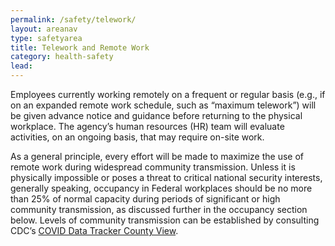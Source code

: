```yaml
---
permalink: /safety/telework/
layout: areanav
type: safetyarea
title: Telework and Remote Work
category: health-safety
lead: 
---
```


Employees currently working remotely on a frequent or regular basis (e.g., if on an expanded remote work schedule, such as “maximum telework”) will be given advance notice and guidance before returning to the physical workplace. The agency’s human resources (HR) team will evaluate activities, on an ongoing basis, that may require on-site work.

As a general principle, every effort will be made to maximize the use of remote work during widespread community transmission. Unless it is physically impossible or poses a threat to critical national security interests, generally speaking, occupancy in Federal workplaces should be no more than 25% of normal capacity during periods of significant or high community transmission, as discussed further in the occupancy section below. Levels of community transmission can be established by consulting CDC’s [COVID Data Tracker County View](https://covid.cdc.gov/covid-data-tracker/#county-view).
